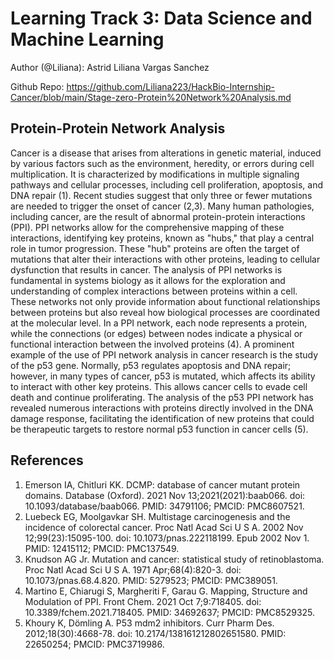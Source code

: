# Learning Track 3: Data Science and Machine Learning

Author (@Liliana): Astrid Liliana Vargas Sanchez

Github Repo: https://github.com/Liliana223/HackBio-Internship-Cancer/blob/main/Stage-zero-Protein%20Network%20Analysis.md

 ## Protein-Protein Network Analysis
Cancer is a disease that arises from alterations in genetic material, induced by various factors such as the environment, heredity, or errors during cell multiplication. It is characterized by modifications in multiple signaling pathways and cellular processes, including cell proliferation, apoptosis, and DNA repair (1). Recent studies suggest that only three or fewer mutations are needed to trigger the onset of cancer (2,3).
Many human pathologies, including cancer, are the result of abnormal protein-protein interactions (PPI). PPI networks allow for the comprehensive mapping of these interactions, identifying key proteins, known as "hubs," that play a central role in tumor progression. These "hub" proteins are often the target of mutations that alter their interactions with other proteins, leading to cellular dysfunction that results in cancer. The analysis of PPI networks is fundamental in systems biology as it allows for the exploration and understanding of complex interactions between proteins within a cell. These networks not only provide information about functional relationships between proteins but also reveal how biological processes are coordinated at the molecular level. In a PPI network, each node represents a protein, while the connections (or edges) between nodes indicate a physical or functional interaction between the involved proteins (4).
A prominent example of the use of PPI network analysis in cancer research is the study of the p53 gene. Normally, p53 regulates apoptosis and DNA repair; however, in many types of cancer, p53 is mutated, which affects its ability to interact with other key proteins. This allows cancer cells to evade cell death and continue proliferating. The analysis of the p53 PPI network has revealed numerous interactions with proteins directly involved in the DNA damage response, facilitating the identification of new proteins that could be therapeutic targets to restore normal p53 function in cancer cells (5).

## References
1.	Emerson IA, Chitluri KK. DCMP: database of cancer mutant protein domains. Database (Oxford). 2021 Nov 13;2021(2021):baab066. doi: 10.1093/database/baab066. PMID: 34791106; PMCID: PMC8607521.
2.	Luebeck EG, Moolgavkar SH. Multistage carcinogenesis and the incidence of colorectal cancer. Proc Natl Acad Sci U S A. 2002 Nov 12;99(23):15095-100. doi: 10.1073/pnas.222118199. Epub 2002 Nov 1. PMID: 12415112; PMCID: PMC137549.
3.	Knudson AG Jr. Mutation and cancer: statistical study of retinoblastoma. Proc Natl Acad Sci U S A. 1971 Apr;68(4):820-3. doi: 10.1073/pnas.68.4.820. PMID: 5279523; PMCID: PMC389051.
4.	Martino E, Chiarugi S, Margheriti F, Garau G. Mapping, Structure and Modulation of PPI. Front Chem. 2021 Oct 7;9:718405. doi: 10.3389/fchem.2021.718405. PMID: 34692637; PMCID: PMC8529325.
5.	Khoury K, Dömling A. P53 mdm2 inhibitors. Curr Pharm Des. 2012;18(30):4668-78. doi: 10.2174/138161212802651580. PMID: 22650254; PMCID: PMC3719986.
